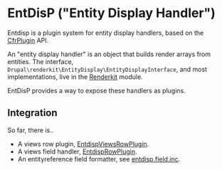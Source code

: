 # EntDisP ("Entity Display Handler")

Entdisp is a plugin system for entity display handlers, based on the [CfrPlugin](https://github.com/donquixote/drupal-cfr) API.

An "entity display handler" is an object that builds render arrays from entities.
The interface, `Drupal\renderkit\EntityDisplay\EntityDisplayInterface`, and most implementations, live in the [Renderkit](https://github.com/donquixote/drupal-renderkit) module.

EntDisP provides a way to expose these handlers as plugins.

## Integration

So far, there is..

* A views row plugin, [EntdispViewsRowPlugin](src/CtoolsPlugin/views/row/EntdispViewsRowPlugin.php).
* A views field handler, [EntdispRowPlugin](src/CtoolsPlugin/views/field/EntdispViewsFieldHandler.php).
* An entityreference field formatter, see [entdisp.field.inc](entdisp.field.inc).
